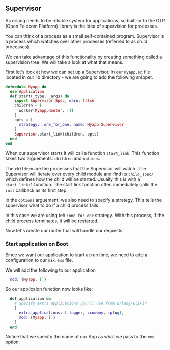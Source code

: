 ## Supervisor

As erlang needs to be reliable system for applications, so built-in to the OTP (Open Telecom Platform) library is the idea of supervision for processes.

You can think of a process as a small self-contained program.
Supervisor is a process which watches over other processes (referred to as child processes).

We can take advantage of this functionality by creating something called a supervision tree. We will take a look at what that means.

First let's look at how we can set up a Supervisor. 
In our `myapp.ex` file located in our lib directory - we are going to add the following snippet.

```elixir
defmodule Myapp do
  use Application
  def start(_type, _args) do
    import Supervisor.Spec, warn: false
    children = [
      worker(Myapp.Router, [])
    ]
    opts = [
      strategy: :one_for_one, name: Myapp.Supervisor
    ]
    Supervisor.start_link(children, opts)
  end
end
```
When our supervisor starts it will call a function `start_link`. This function takes two arguements. `children` and  `options`.

The `children` are the processes that the Supervisor will watch. The Supervisor will iterate over every child module and find its `child_spec/` which defines how the child will be started. Usually this is with a `start_link/1` function. The start link function often immediately calls the `init` calllback as its first step. 

In the `options` arguement, we also need to specify a strategy. This tells the supervisor what to do if a child process fails. 

In this case we are using teh `:one_for_one` strategy. With this process, if the child process terminates, it will be restarted.

Now let's create our router that will handle our requests. 

### Start application on Boot

Since we want our application to start at run time, we need to add a configuration to our `mix.exs` file.

We will add the following to our application 

```elixir
  mod: {Myapp, []}
```

So our applicaion function now looks like:

```elixir
  def application do
    # Specify extra applications you'll use from Erlang/Elixir
    [
      extra_applications: [:logger, :cowboy, :plug],
      mod: {Myapp, []}
    ]
  end
```

Notice that we specify the name of our App as what we pass to the `mod` option.  



 